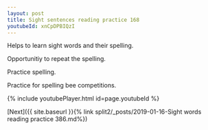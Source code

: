 ```yaml
---
layout: post
title: Sight sentences reading practice 168
youtubeId: xnCpDPBIQzI
---
```

 
 
Helps to learn sight words and their spelling.

Opportunitiy to repeat the spelling. 

Practice spelling. 
 
Practice for spelling bee competitions. 
 
{% include youtubePlayer.html id=page.youtubeId %}
 
 

[Next]({{ site.baseurl }}{% link  split2/_posts/2019-01-16-Sight words reading practice 386.md%})
 
